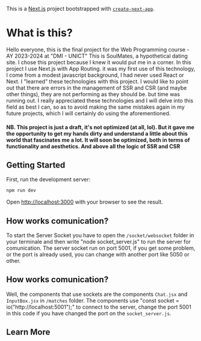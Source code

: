 This is a [Next.js](https://nextjs.org/) project bootstrapped with [`create-next-app`](https://github.com/vercel/next.js/tree/canary/packages/create-next-app).


# What is this? 
Hello everyone, this is the final project for the Web Programming course - AY 2023-2024 at "DMI - UNICT"
This is SoulMates, a hypothetical dating site. I chose this project because I knew it would put me in a corner.
In this project I use Next.js with App Routing.
it was my first use of this technology, I come from a modest javascript background, I had never used React or Next. I "learned" these technologies with this project.
I would like to point out that there are errors in the management of SSR and CSR (and maybe other things), they are not performing as they should be. but time was running out.
I really appreciated these technologies and I will delve into this field as best I can, so as to avoid making the same mistakes again in my future projects, which I will certainly do using the aforementioned.

#### NB. This project is just a draft, it's not optimized (at all, lol). But it gave me the opportunity to get my hands dirty and understand a little about this world that fascinates me a lot. It will soon be optimized, both in terms of functionality and aesthetics. And above all the logic of SSR and CSR

## Getting Started
First, run the development server:
```bash
npm run dev
```

Open [http://localhost:3000](http://localhost:3000) with your browser to see the result.


## How works comunication? 
To start the Server Socket you have to open the `/socket/websocket` folder in your terminale and then write "node socket_server.js" to run the server for comunication.
The server socket run on port 5001, if you get some problem, or the port is already used, you can change with another port like 5050 or other.

## How works comunication? 
Well, the components that use sockets are the components `Chat.jsx` and `InputBox.jsx` in `/matches` folder.
The components use "const socket = io("http://localhost:5001");"  to connect to the server, change the port 5001 in this code if you have changed the port on the `socket_server.js`.

## Learn More


